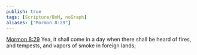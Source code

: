 ```yaml
---
publish: true
tags: [Scripture/BoM, noGraph]
aliases: ["Mormon 8:29"]
---
```

[Mormon 8:29](https://churchofjesuschrist.org/study/scriptures/bofm/morm/8?lang=eng&id=p29#p29) Yea, it shall come in a day when there shall be heard of fires, and tempests, and vapors of smoke in foreign lands;
